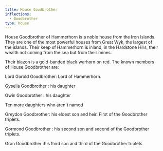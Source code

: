 ```yaml
---
title: House Goodbrother
inflections:
  - Goodbrother
type: house
---
```


House Goodbrother of Hammerhorn is a noble house from the Iron Islands. They are one of the most powerful houses from Great Wyk, the largest of the islands. Their keep of Hammerhorn is inland, in the Hardstone Hills, their wealth not coming from the sea but from their mines.

Their blazon is a gold-banded black warhorn on red. The known members of House Goodbrother are:

Lord Gorold Goodbrother: Lord of Hammerhorn.

Gysella Goodbrother : his daughter

Gwin Goodbrother : his daughter

Ten more daughters who aren't named

Greydon Goodbrother: his eldest son and heir. First of the Goodbrother triplets.

Gormond Goodbrother : his second son and second of the Goodbrother triplets.

Gran Goodbrother :his third son and third of the Goodbrother triplets.


